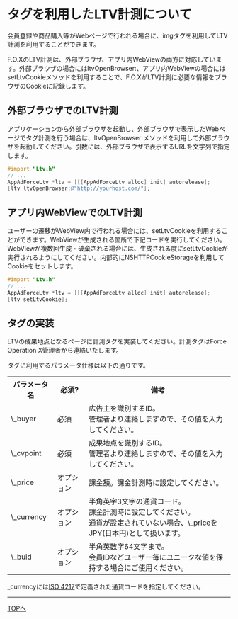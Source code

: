 # タグを利用したLTV計測について

会員登録や商品購入等がWebページで行われる場合に、imgタグを利用してLTV計測を利用することができます。

F.O.XのLTV計測は、外部ブラウザ、アプリ内WebViewの両方に対応しています。外部ブラウザの場合にはltvOpenBrowser:、アプリ内WebViewの場合にはsetLtvCookieメソッドを利用することで、F.O.XがLTV計測に必要な情報をブラウザのCookieに記録します。

## 外部ブラウザでのLTV計測

アプリケーションから外部ブラウザを起動し、外部ブラウザで表示したWebページでタグ計測を行う場合は、ltvOpenBrowser:メソッドを利用して外部ブラウザを起動してください。引数には、外部ブラウザで表示するURLを文字列で指定します。

```objective-c
#import "Ltv.h"
// ...
AppAdForceLtv *ltv = [[[AppAdForceLtv alloc] init] autorelease];
[ltv ltvOpenBrowser:@"http://yourhost.com/"];
```

## アプリ内WebViewでのLTV計測

ユーザーの遷移がWebView内で行われる場合には、setLtvCookieを利用することができます。WebViewが生成される箇所で下記コードを実行してください。WebViewが複数回生成・破棄される場合には、生成される度にsetLtvCookieが実行されるようにしてください。内部的にNSHTTPCookieStorageを利用してCookieをセットします。

```objective-c
#import "Ltv.h"
// ...
AppAdForceLtv *ltv = [[[AppAdForceLtv alloc] init] autorelease];
[ltv setLtvCookie];
```

## タグの実装

LTVの成果地点となるページに計測タグを実装してください。計測タグはForce Operation X管理者から連絡いたします。

タグに利用するパラメータ仕様は以下の通りです。

<table>
<tr>
  <th>パラメータ名</th>
  <th>必須?</th>
  <th>備考</th>
</tr>
<tr>
  <td>\_buyer</td>
  <td>必須</td>
  <td>広告主を識別するID。<br />管理者より連絡しますので、その値を入力してください。</td>
</tr>
<tr>
  <td>\_cvpoint</td>
  <td>必須</td>
  <td>成果地点を識別するID。<br />管理者より連絡しますので、その値を入力してください。</td>
</tr>
<tr>
  <td>\_price</td>
  <td>オプション</td>
  <td>課金額。課金計測時に設定してください。<br /></td>
</tr>
<tr>
  <td>\_currency</td>
  <td>オプション</td>
  <td>半角英字3文字の通貨コード。<br />課金計測時に設定してください。<br />通貨が設定されていない場合、\_priceをJPY(日本円)として扱います。</td>
</tr>
<tr>
  <td>\_buid</td>
  <td>オプション</td>
  <td>半角英数字64文字まで。<br />会員IDなどユーザー毎にユニークな値を保持する場合にご使用ください。</td>
</tr>
</table>

\_currencyには[ISO 4217](http://ja.wikipedia.org/wiki/ISO_4217)で定義された通貨コードを指定してください。

---
[TOPへ](/lang/ja/README.md)
